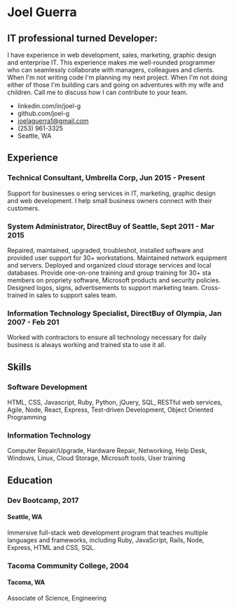 # Joel Guerra
## IT professional turned Developer:
I have experience in web development, sales, marketing, graphic design and enterprise IT.
This experience makes me well-rounded programmer who can seamlessly collaborate with managers, colleagues and
clients. When I'm not writing code I'm planning my next project. When I'm not doing either of those I'm building cars and
going on adventures with my wife and children. Call me to discuss how I can contribute to your team.

* linkedin.com/in/joel-g
* github.com/joel-g
* joelaguerra1@gmail.com
* (253) 961-3325
* Seattle, WA

## Experience
### Technical Consultant, Umbrella Corp, Jun 2015 - Present
Support for businesses o ering services in IT, marketing, graphic design and web development. I help small
business owners connect with their customers.
### System Administrator, DirectBuy of Seattle, Sept 2011 - Mar 2015
Repaired, maintained, upgraded, troubleshot, installed software and provided user support for 30+ workstations.
Maintained network equipment and servers. Deployed and organized cloud storage services and local databases.
Provide one-on-one training and group training for 30+ sta members on propriety software, Microsoft products
and security policies. Designed logos, signs, advertisements to support marketing team. Cross-trained in sales to
support sales team.
### Information Technology Specialist, DirectBuy of Olympia, Jan 2007 - Feb 201
Worked with contractors to ensure all technology necessary for daily business is always working and trained sta
to use it all.
## Skills
### Software Development
HTML, CSS, Javascript, Ruby, Python, jQuery, SQL, RESTful web
services, Agile, Node, React, Express, Test-driven Development,
Object Oriented Programming
### Information Technology
Computer Repair/Upgrade, Hardware Repair, Networking,
Help Desk, Windows, Linux, Cloud Storage, Microsoft tools,
User training
## Education
### Dev Bootcamp, 2017
#### Seattle, WA
Immersive full-stack web development program that
teaches multiple languages and frameworks, including
Ruby, JavaScript, Rails, Node, Express, HTML and CSS, SQL.
### Tacoma Community College, 2004
#### Tacoma, WA
Associate of Science, Engineering
